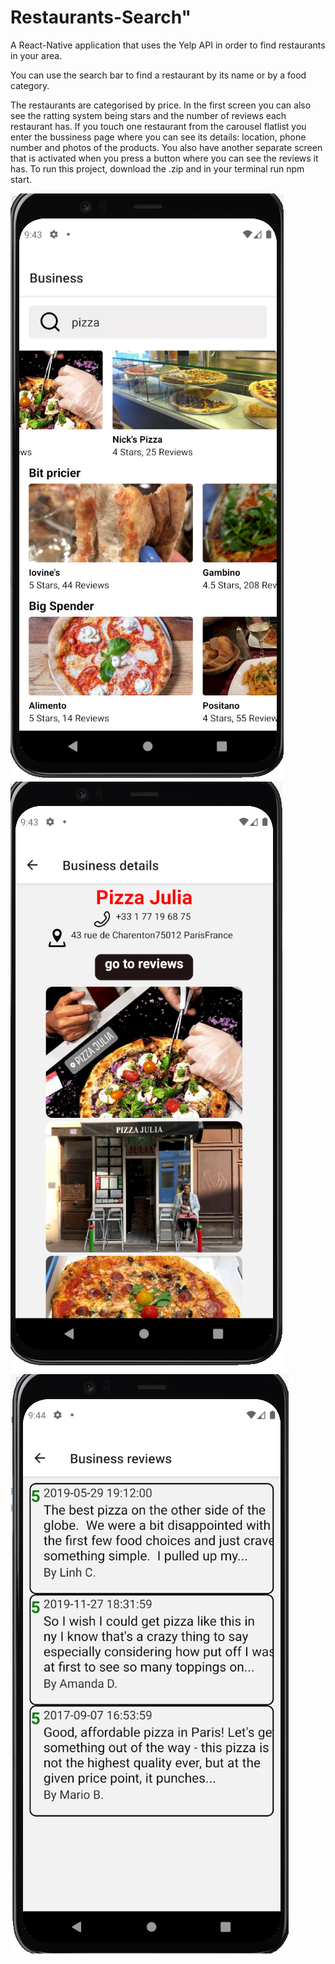 # Restaurants-Search" 

A React-Native application that uses the Yelp API in order to find restaurants in your area.

You can use the search bar to find a restaurant by its name or by a food category.

The restaurants are categorised by price. In the first screen you can also see the ratting system being stars and the number of reviews each restaurant has. If you touch one restaurant from the carousel flatlist you enter the bussiness page where you can see its details: location, phone number and photos of the products. You also have another separate screen that is activated when you press a button where you can see the reviews it has.
To run this project, download the .zip and in your terminal run npm start.

![](images/Screenshot%202021-02-23%20214312.png)
![](images/Screenshot%202021-02-23%20214350.png)
![](images/Screenshot%202021-02-23%20214410.png)
